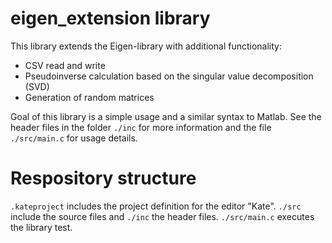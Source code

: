 # eigen_extension library

This library extends the Eigen-library with additional functionality:

- CSV read and write
- Pseudoinverse calculation based on the singular value decomposition (SVD)
- Generation of random matrices

Goal of this library is a simple usage and a similar syntax to Matlab. See the header files in the folder ```./inc``` for more information and the file ```./src/main.c``` for usage details.


# Respository structure

```.kateproject``` includes the project definition for the editor "Kate". ```./src``` include the source files and ```./inc``` the header files. ```./src/main.c``` executes the library test.
